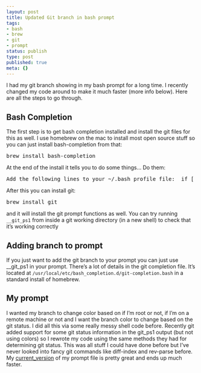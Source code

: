 ```yaml
---
layout: post
title: Updated Git branch in bash prompt
tags:
- bash
- brew
- git
- prompt
status: publish
type: post
published: true
meta: {}
---
```

<p>I had my git branch showing in my bash prompt for a long time. I recently changed my code around to make it much faster (more info below). Here are all the steps to go through.</p><h2>Bash Completion</h2><p>The first step is to get bash completion installed and install the git files for this as well. I use homebrew on the mac to install most open source stuff so you can just install bash-completion from that:</p><div class="CodeRay">  <div class="code"><pre>brew install bash-completion</pre></div></div><p>At the end of the install it tells you to do some things&hellip; Do them:</p><div class="CodeRay">  <div class="code"><pre>Add the following lines to your ~/.bash_profile file:  if [ -f `brew --prefix`/etc/bash_completion ]; then    . `brew --prefix`/etc/bash_completion  fiTo install Homebrew's own completion script:  ln &quot;#{HOMEBREW_PREFIX}/Library/Contributions/brew_bash_completion.sh&quot; &quot;#{etc}/bash_completion.d&quot;</pre></div></div><p>After this you can install git:</p><div class="CodeRay">  <div class="code"><pre>brew install git</pre></div></div><p>and it will install the git prompt functions as well. You can try running <code>__git_ps1</code> from inside a git working directory (in a new shell) to check that it&rsquo;s working correctly</p><h2>Adding branch to prompt</h2><p>If you just want to add the git branch to your prompt you can just use __git_ps1 in your prompt. There&rsquo;s a lot of details in the git completion file. It&rsquo;s located at <code>/usr/local/etc/bash_completion.d/git-completion.bash</code> in a standard install of homebrew.</p><h2>My prompt</h2><p>I wanted my branch to change color based on if I&rsquo;m root or not, if I&rsquo;m on a remote machine or not and I want the branch color to change based on the git status. I did all this via some really messy shell code before. Recently git added support for some git status information in the git_ps1 output (but not using colors) so I rewrote my code using the same methods they had for determining git status. This was all stuff I could have done before but I&rsquo;ve never looked into fancy git commands like diff-index and rev-parse before. My <a href="https://github.com/Kelsin/configs/blob/master/.bash_prompt">current_version</a> of my prompt file is pretty great and ends up much faster.</p>
